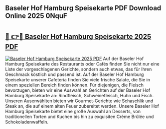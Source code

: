 ## Baseler Hof Hamburg Speisekarte PDF Download Online 2025 0NquF

# <h2><a href="http://gcam2au.nevu.top/?p=Baseler+Hof+Hamburg+Speisekarte">🔗 👉🔴 Baseler Hof Hamburg Speisekarte 2025 PDF</a></h2>

[![Baseler Hof Hamburg Speisekarte 2025 PDF](https://i.imgur.com/dBaPXMq.png)](http://gcam2au.nevu.top/?p=Baseler+Hof+Hamburg+Speisekarte)
Auf der Baseler Hof Hamburg Speisekarte des Restaurants oder Cafés finden Sie nicht nur eine Liste der vorgeschlagenen Gerichte, sondern auch etwas, das für Ihren Geschmack köstlich und passend ist. Auf der Baseler Hof Hamburg Speisekarte unserer Cafeteria finden Sie viele frische Salate, die Sie in einem speziellen Bereich finden können. Für diejenigen, die Fleisch bevorzugen, bieten wir eine Auswahl an Gerichten auf der Baseler Hof Hamburg Speisekarte an: Rindfleisch, Schweinefleisch, Huhn und Fisch. Unseren Auserwählten bieten wir Gourmet-Gerichte wie Schaschlik und Steak an, die auf einem alten Feuer zubereitet werden. Unsere Baseler Hof Hamburg Speisekarte bietet eine große Auswahl an Desserts, von traditionellen Torten und Kuchen bis hin zu exquisiten Crème Brûlée und Schokoladenwaffeln.
